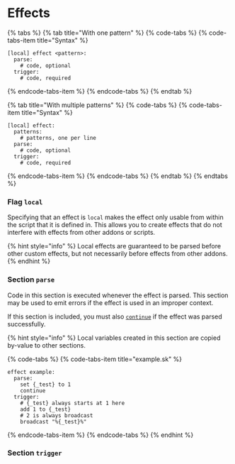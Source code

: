 # Effects

{% tabs %}
{% tab title="With one pattern" %}
{% code-tabs %}
{% code-tabs-item title="Syntax" %}
```text
[local] effect <pattern>:
  parse:
    # code, optional
  trigger:
    # code, required
```
{% endcode-tabs-item %}
{% endcode-tabs %}
{% endtab %}

{% tab title="With multiple patterns" %}
{% code-tabs %}
{% code-tabs-item title="Syntax" %}
```text
[local] effect:
  patterns:
    # patterns, one per line
  parse:
    # code, optional
  trigger:
    # code, required
```
{% endcode-tabs-item %}
{% endcode-tabs %}
{% endtab %}
{% endtabs %}

### Flag `local`

Specifying that an effect is `local` makes the effect only usable from within the script that it is defined in. This allows you to create effects that do not interfere with effects from other addons or scripts.

{% hint style="info" %}
Local effects are guaranteed to be parsed before other custom effects, but not necessarily before effects from other addons.
{% endhint %}

### Section `parse`

Code in this section is executed whenever the effect is parsed. This section may be used to emit errors if the effect is used in an improper context.

If this section is included, you must also [`continue`](./#continue) if the effect was parsed successfully.

{% hint style="info" %}
Local variables created in this section are copied by-value to other sections.

{% code-tabs %}
{% code-tabs-item title="example.sk" %}
```text
effect example:
  parse:
    set {_test} to 1
    continue
  trigger:
    # {_test} always starts at 1 here
    add 1 to {_test}
    # 2 is always broadcast
    broadcast "%{_test}%"
```
{% endcode-tabs-item %}
{% endcode-tabs %}
{% endhint %}

### Section `trigger`

